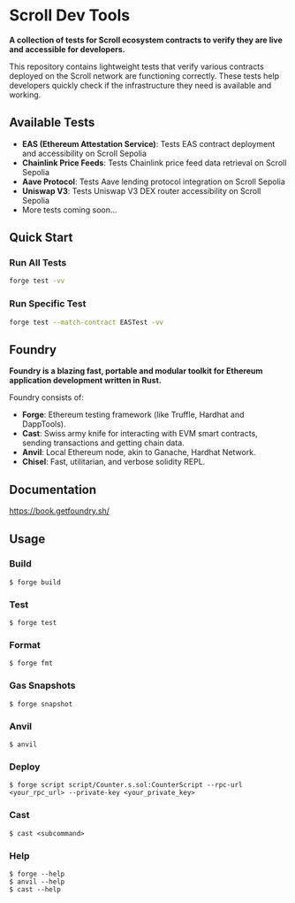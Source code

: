 # Scroll Dev Tools

**A collection of tests for Scroll ecosystem contracts to verify they are live and accessible for developers.**

This repository contains lightweight tests that verify various contracts deployed on the Scroll network are functioning correctly. These tests help developers quickly check if the infrastructure they need is available and working.

## Available Tests

- **EAS (Ethereum Attestation Service)**: Tests EAS contract deployment and accessibility on Scroll Sepolia
- **Chainlink Price Feeds**: Tests Chainlink price feed data retrieval on Scroll Sepolia
- **Aave Protocol**: Tests Aave lending protocol integration on Scroll Sepolia
- **Uniswap V3**: Tests Uniswap V3 DEX router accessibility on Scroll Sepolia
- More tests coming soon...

## Quick Start

### Run All Tests
```bash
forge test -vv
```

### Run Specific Test
```bash
forge test --match-contract EASTest -vv
```

## Foundry

**Foundry is a blazing fast, portable and modular toolkit for Ethereum application development written in Rust.**

Foundry consists of:

- **Forge**: Ethereum testing framework (like Truffle, Hardhat and DappTools).
- **Cast**: Swiss army knife for interacting with EVM smart contracts, sending transactions and getting chain data.
- **Anvil**: Local Ethereum node, akin to Ganache, Hardhat Network.
- **Chisel**: Fast, utilitarian, and verbose solidity REPL.

## Documentation

https://book.getfoundry.sh/

## Usage

### Build

```shell
$ forge build
```

### Test

```shell
$ forge test
```

### Format

```shell
$ forge fmt
```

### Gas Snapshots

```shell
$ forge snapshot
```

### Anvil

```shell
$ anvil
```

### Deploy

```shell
$ forge script script/Counter.s.sol:CounterScript --rpc-url <your_rpc_url> --private-key <your_private_key>
```

### Cast

```shell
$ cast <subcommand>
```

### Help

```shell
$ forge --help
$ anvil --help
$ cast --help
```
